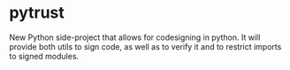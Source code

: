 # pytrust
New Python side-project that allows for codesigning in python. It will provide both utils to sign code, as well as to verify it and to restrict imports to signed modules.
